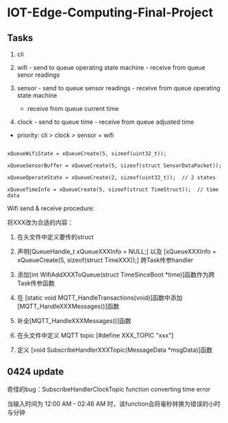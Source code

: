 # IOT-Edge-Computing-Final-Project

## Tasks

1. cli

2. wifi - send to queue operating state machine  - receive from queue senor readings

3. sensor  - send to queue sensor readings  -  receive from queue operating state machine

   - receive from queue current time

4. clock  -  send to queue time  -  receive from queue adjusted time

- priority: cli > clock > sensor = wifi

```

xQueueWifiState = xQueueCreate(5, sizeof(uint32_t));

xQueueSensorBuffer = xQueueCreate(5, sizeof(struct SensorDataPacket));

xQueueOperateState = xQueueCreate(2, sizeof(uint32_t));  // 2 states

xQueueTimeInfo = xQueueCreate(5, sizeof(struct TimeStruct));  // time data

```

Wifi send & receive procedure:

将XXX改为合适的内容：

1. 在头文件中定义要传的struct

2. 声明[QueueHandle_t xQueueXXXInfo = NULL;] 以及 [xQueueXXXInfo = xQueueCreate(5, sizeof(struct TimeXXX));] 跨Task传参handler

3. 添加[int WifiAddXXXToQueue(struct TimeSinceBoot *time)]函数作为跨Task传参函数

4. 在 [static void MQTT_HandleTransactions(void)]函数中添加[MQTT_HandleXXXMessages()]函数

5. 补全[MQTT_HandleXXXMessages()]函数

6. 在头文件中定义 MQTT topic [#define XXX_TOPIC "xxx"]

7. 定义 [void SubscribeHandlerXXXTopic(MessageData *msgData)]函数


## 0424 update

   奇怪的bug：SubscribeHandlerClockTopic function converting time error

   当输入时间为 12:00 AM - 02:46 AM 时，该function会将毫秒转换为错误的小时与分钟
